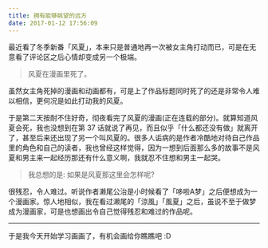```yaml
---
title: 拥有能够眺望的远方
date: 2017-01-12 17:56:09
---
```

最近看了冬季新番「风夏」，本来只是普通地再一次被女主角打动而已，可是在无意看了评论区之后心情却变成另一个极端。

> 风夏在漫画里死了。

虽然女主角死掉的漫画和动画都有，可是上了作品标题同时死了的还是非常令人难以相信，更何况是如此打动我的风夏。

于是第二天按耐不住好奇，彻夜看完了风夏的漫画(正在连载的部分)。就算知道风夏会死，我也没想到在第 37 话就说了再见，而且似乎「什么都还没有做」就离开了，甚至后来还出现了另一个叫风夏的。很多人诟病的是作者冷酷地对待自己作品里的角色和自己的读者，我也曾经这样觉得，因为一想到后面那么多的故事不是风夏和男主来一起经历那还有什么意义啊，我就忍不住想和男主一起哭。

> 我总想的是: 如果是风夏那这里会怎样呢?

很残忍，令人难过。听说作者濑尾公治是小时候看了「哆啦A梦」之后便想成为一个漫画家。惊人地相似，我在看过濑尾的「涼風」「風夏」之后，虽说不至于做梦成为漫画家，可是也想画出令自己觉得残忍和难过的作品呢。

---

于是我今天开始学习画画了，有机会画给你瞧瞧吧 :D
